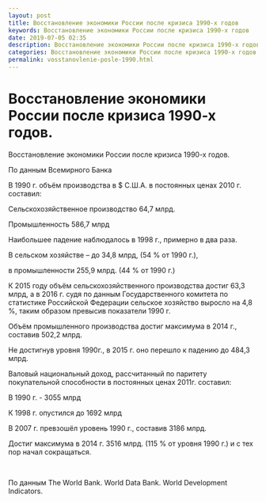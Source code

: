 ```yaml
---
layout: post
title: Восстановление экономики России после кризиса 1990-х годов
keywords: Восстановление экономики России после кризиса 1990-х годов
date: 2019-07-05 02:35
description: Восстановление экономики России после кризиса 1990-х годов
categories: Восстановление экономики России после кризиса 1990-х годов
permalink: vosstanovlenie-posle-1990.html
---
```


# Восстановление экономики России после кризиса 1990-х годов.



Восстановление экономики России после кризиса 1990-х годов.



По данным Всемирного Банка 


В 1990 г. объём производства в $ C.Ш.А. в постоянных ценах 2010 г. составил:


Сельскохозяйственное производство 64,7 млрд.


Промышленность 586,7 млрд



Наибольшее падение наблюдалось в 1998 г., примерно в два раза.


В сельском хозяйстве – до 34,8 млрд, (54 % от 1990 г.), 


в промышленности 255,9 млрд. (44 % от 1990 г.)



К 2015 году объём сельскохозяйственного производства достиг 63,3 млрд, а в 2016 г. судя по данным Государственного комитета по статистике Российской Федерации сельское хозяйство выросло на 4,8 %, таким образом превысив показатели 1990 г.


Объём промышленного производства достиг максимума в 2014 г., составив 502,2 млрд.


Не достигнув уровня 1990г., в 2015 г. оно перешло к падению до 484,3 млрд.  



Валовый национальный доход, рассчитанный по паритету покупательной способности в постоянных ценах 2011г. составил:


В 1990 г. - 3055 млрд


К 1998 г. опустился до 1692 млрд


В 2007 г. превзошёл уровень 1990 г., составив 3186 млрд.


Достиг максимума в 2014 г. 3516 млрд. (115 % от уровня 1990 г.) и с тех пор начал сокращаться.  



 


По данным The World Bank. World Data Bank. World Development Indicators.

			
			
